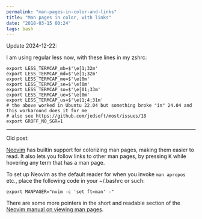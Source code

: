 ```yaml
---
permalink: "man-pages-in-color-and-links"
title: "Man pages in color, with links"
date: "2018-03-15 00:24"
tags: bash
---
```


Update 2024-12-22:

I am using regular less now, with these lines in my zshrc:

```shell
export LESS_TERMCAP_mb=$'\e[1;32m'
export LESS_TERMCAP_md=$'\e[1;32m'
export LESS_TERMCAP_me=$'\e[0m'
export LESS_TERMCAP_se=$'\e[0m'
export LESS_TERMCAP_so=$'\e[01;33m'
export LESS_TERMCAP_ue=$'\e[0m'
export LESS_TERMCAP_us=$'\e[1;4;31m'
# the above worked in Ubuntu 22.04 but something broke "in" 24.04 and this workaround does it for me
# also see https://github.com/jedsoft/most/issues/18
export GROFF_NO_SGR=1
```

----

Old post:

[Neovim](https://neovim.io/) has builtin support for colorizing man pages, making them easier to read. It also lets you follow links to other man pages, by pressing <kbd>K</kbd> while hovering any term that has a man page.

To set up Neovim as the default reader for when you invoke `man apropos` etc., place the following code in your ~/.bashrc or such:

    export MANPAGER="nvim -c 'set ft=man' -"

There are some more pointers in the short and readable section of the [Neovim manual on viewing man pages](https://github.com/neovim/neovim/blob/5ce8158a5d462043306ee67a3261794f169bdb17/runtime/doc/filetype.txt#L509).
